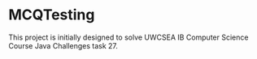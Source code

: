 # MCQTesting
This project is initially designed to solve UWCSEA IB Computer Science Course Java Challenges task 27. 
